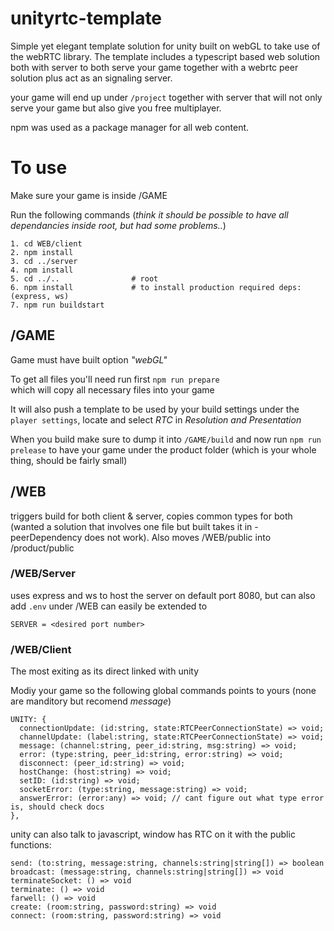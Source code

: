 # unityrtc-template

Simple yet elegant template solution for unity built on webGL to take use of the webRTC library. The template includes a typescript based web solution both with server to both serve your game together with a webrtc peer solution plus act as an signaling server.

your game will end up under `/project` together with server that will not only serve your game but also give you free multiplayer.

npm was used as a package manager for all web content.

# To use

Make sure your game is inside /GAME

Run the following commands
(_think it should be possible to have all dependancies inside root, but had some problems.._)

```
1. cd WEB/client
2. npm install
3. cd ../server
4. npm install
5. cd ../..                # root
6. npm install             # to install production required deps: (express, ws)
7. npm run buildstart
```

## /GAME

Game must have built option _"webGL"_

To get all files you'll need run first `npm run prepare` \
which will copy all necessary files into your game

It will also push a template to be used by your build settings under the \
`player settings`, locate and select _RTC_ in _Resolution and Presentation_

When you build make sure to dump it into `/GAME/build` and now run `npm run prelease` to have your game under the product folder (which is your whole thing, should be fairly small)

## /WEB

triggers build for both client & server, copies common types for both (wanted a solution that involves one file but built takes it in - peerDependency does not work). Also moves /WEB/public into /product/public

### /WEB/Server

uses express and ws to host the server on default port 8080, but can also add `.env` under /WEB
can easily be extended to

```
SERVER = <desired port number>
```

### /WEB/Client

The most exiting as its direct linked with unity

Modiy your game so the following global commands points to yours (none are manditory but recomend _message_)

```
UNITY: {
  connectionUpdate: (id:string, state:RTCPeerConnectionState) => void;
  channelUpdate: (label:string, state:RTCPeerConnectionState) => void;
  message: (channel:string, peer_id:string, msg:string) => void;
  error: (type:string, peer_id:string, error:string) => void;
  disconnect: (peer_id:string) => void;
  hostChange: (host:string) => void;
  setID: (id:string) => void;
  socketError: (type:string, message:string) => void;
  answerError: (error:any) => void; // cant figure out what type error is, should check docs
},
```

unity can also talk to javascript, window has RTC on it with the public functions:

```
send: (to:string, message:string, channels:string|string[]) => boolean
broadcast: (message:string, channels:string|string[]) => void
terminateSocket: () => void
terminate: () => void
farwell: () => void
create: (room:string, password:string) => void
connect: (room:string, password:string) => void
```
